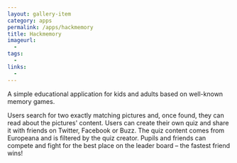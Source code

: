```yaml
---
layout: gallery-item
category: apps
permalink: /apps/hackmemory
title: Hackmemory
imageurl:
  - 
tags:
  - 
links:
  - 
---
```


A simple educational application for kids and adults based on well-known memory games.

Users search for two exactly matching pictures and, once found, they can read about the pictures' content. Users can create their own quiz and share it with friends on Twitter, Facebook or Buzz. The quiz content comes from Europeana and is filtered by the quiz creator. Pupils and friends can compete and fight for the best place on the leader board – the fastest friend wins!
